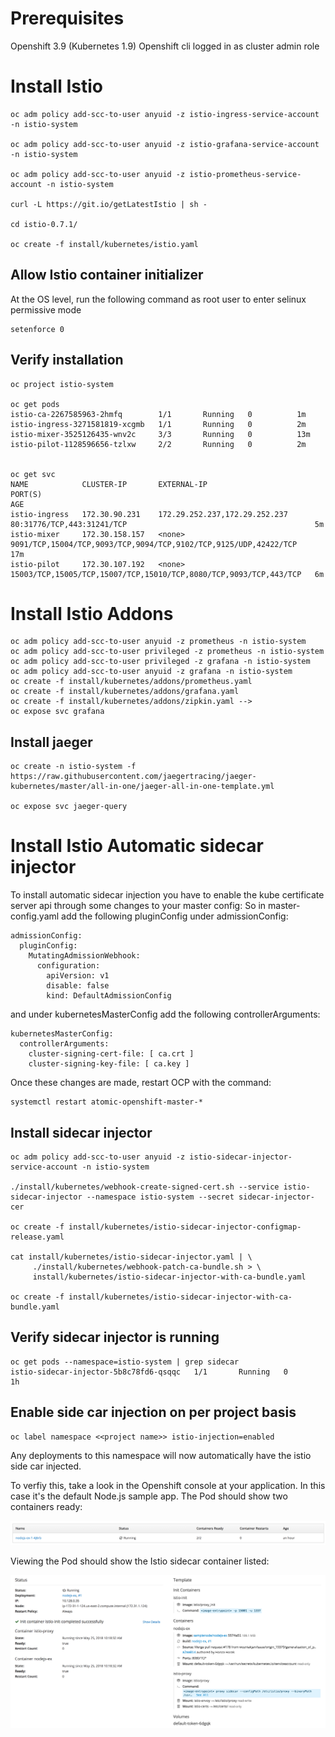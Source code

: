 # Prerequisites
Openshift 3.9 (Kubernetes 1.9)
Openshift cli logged in as cluster admin role

# Install Istio
```
oc adm policy add-scc-to-user anyuid -z istio-ingress-service-account -n istio-system

oc adm policy add-scc-to-user anyuid -z istio-grafana-service-account -n istio-system

oc adm policy add-scc-to-user anyuid -z istio-prometheus-service-account -n istio-system

curl -L https://git.io/getLatestIstio | sh -

cd istio-0.7.1/

oc create -f install/kubernetes/istio.yaml

```

## Allow Istio container initializer
At the OS level, run the following command as root user to enter selinux permissive mode
```
setenforce 0
```

## Verify installation

```
oc project istio-system

oc get pods
istio-ca-2267585963-2hmfq        1/1       Running   0          1m
istio-ingress-3271581819-xcgmb   1/1       Running   0          2m
istio-mixer-3525126435-wnv2c     3/3       Running   0          13m
istio-pilot-1128596656-tzlxw     2/2       Running   0          2m


oc get svc
NAME            CLUSTER-IP       EXTERNAL-IP                     PORT(S)                                                             AGE
istio-ingress   172.30.90.231    172.29.252.237,172.29.252.237   80:31776/TCP,443:31241/TCP                                          5m
istio-mixer     172.30.158.157   <none>                          9091/TCP,15004/TCP,9093/TCP,9094/TCP,9102/TCP,9125/UDP,42422/TCP    17m
istio-pilot     172.30.107.192   <none>                          15003/TCP,15005/TCP,15007/TCP,15010/TCP,8080/TCP,9093/TCP,443/TCP   6m
```

# Install Istio Addons
```
oc adm policy add-scc-to-user anyuid -z prometheus -n istio-system
oc adm policy add-scc-to-user privileged -z prometheus -n istio-system
oc adm policy add-scc-to-user privileged -z grafana -n istio-system
oc adm policy add-scc-to-user anyuid -z grafana -n istio-system
oc create -f install/kubernetes/addons/prometheus.yaml
oc create -f install/kubernetes/addons/grafana.yaml
oc create -f install/kubernetes/addons/zipkin.yaml -->
oc expose svc grafana
```

## Install jaeger
```
oc create -n istio-system -f https://raw.githubusercontent.com/jaegertracing/jaeger-kubernetes/master/all-in-one/jaeger-all-in-one-template.yml

oc expose svc jaeger-query

```

# Install Istio Automatic sidecar injector

To install automatic sidecar injection you have to enable the kube certificate server api through some changes to your master config:
So in master-config.yaml add the following pluginConfig under admissionConfig:

```
admissionConfig:
  pluginConfig:
    MutatingAdmissionWebhook:
      configuration:
        apiVersion: v1
        disable: false
        kind: DefaultAdmissionConfig

```
and under kubernetesMasterConfig add the following controllerArguments:

```
kubernetesMasterConfig:
  controllerArguments:
    cluster-signing-cert-file: [ ca.crt ]
    cluster-signing-key-file: [ ca.key ]
```

Once these changes are made, restart OCP with the command:

```
systemctl restart atomic-openshift-master-*
```

## Install sidecar injector
```
oc adm policy add-scc-to-user anyuid -z istio-sidecar-injector-service-account -n istio-system

./install/kubernetes/webhook-create-signed-cert.sh --service istio-sidecar-injector --namespace istio-system --secret sidecar-injector-cer

oc create -f install/kubernetes/istio-sidecar-injector-configmap-release.yaml

cat install/kubernetes/istio-sidecar-injector.yaml | \
     ./install/kubernetes/webhook-patch-ca-bundle.sh > \
     install/kubernetes/istio-sidecar-injector-with-ca-bundle.yaml

oc create -f install/kubernetes/istio-sidecar-injector-with-ca-bundle.yaml

```
## Verify sidecar injector is running
```
oc get pods --namespace=istio-system | grep sidecar
istio-sidecar-injector-5b8c78fd6-qsqqc   1/1       Running   0          1h

```
## Enable side car injection on per project basis

```
oc label namespace <<project name>> istio-injection=enabled
```
Any deployments to this namespace will now automatically have the istio side car injected.

To verfiy this, take a look in the Openshift console at your application.  In this case it's the default Node.js sample app.
The Pod should show two containers ready:

![containers ready](/assets/containers.png)

Viewing the Pod should show the Istio sidecar container listed:

![pod view ready](/assets/podview.png)


